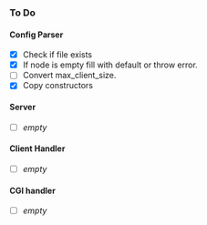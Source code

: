 ### To Do

#### Config Parser
- [x] Check if file exists
- [x] If node is empty fill with default or throw error.
- [ ] Convert max_client_size.
- [x] Copy constructors

#### Server
- [ ] _empty_

#### Client Handler
- [ ] _empty_

#### CGI handler
- [ ] _empty_
